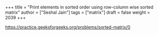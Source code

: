 +++
title = "Print elements in sorted order using row-column wise sorted matrix"
author = ["Seshal Jain"]
tags = ["matrix"]
draft = false
weight = 2039
+++

<https://practice.geeksforgeeks.org/problems/sorted-matrix/0>
